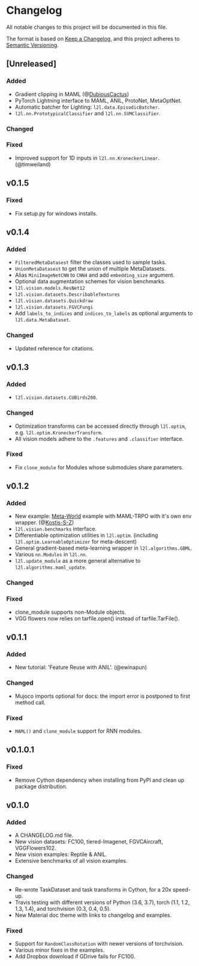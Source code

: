 
# Changelog

All notable changes to this project will be documented in this file.

The format is based on [Keep a Changelog](https://keepachangelog.com/en/1.0.0/),
and this project adheres to [Semantic Versioning](https://semver.org/spec/v2.0.0.html).

## [Unreleased]

### Added

* Gradient clipping in MAML (@[DubiousCactus](https://github.com/DubiousCactus))
* PyTorch Lightning interface to MAML, ANIL, ProtoNet, MetaOptNet.
* Automatic batcher for Lighting: `l2l.data.EpisodicBatcher`.
* `l2l.nn.PrototypicalClassifier` and `l2l.nn.SVMClassifier`.

### Changed

### Fixed

* Improved support for 1D inputs in `l2l.nn.KroneckerLinear`. (@timweiland)


## v0.1.5

### Fixed

* Fix setup.py for windows installs.

## v0.1.4

### Added

* `FilteredMetaDatasest` filter the classes used to sample tasks.
* `UnionMetaDatasest` to get the union of multiple MetaDatasets.
* Alias `MiniImageNetCNN` to `CNN4` and add `embedding_size` argument.
* Optional data augmentation schemes for vision benchmarks.
* `l2l.vision.models.ResNet12`
* `l2l.vision.datasets.DescribableTextures`
* `l2l.vision.datasets.Quickdraw`
* `l2l.vision.datasets.FGVCFungi`
* Add `labels_to_indices` and `indices_to_labels` as optional arguments to `l2l.data.MetaDataset`.

### Changed

* Updated reference for citations.


## v0.1.3

### Added

* `l2l.vision.datasets.CUBirds200`.

### Changed

* Optimization transforms can be accessed directly through `l2l.optim`, e.g. `l2l.optim.KroneckerTransform`.
* All vision models adhere to the `.features` and `.classifier` interface.

### Fixed

* Fix `clone_module` for Modules whose submodules share parameters.


## v0.1.2

### Added

* New example: [Meta-World](https://github.com/rlworkgroup/metaworld) example with MAML-TRPO with it's own env wrapper. (@[Kostis-S-Z](https://github.com/Kostis-S-Z))
* `l2l.vision.benchmarks` interface.
* Differentiable optimization utilities in `l2l.optim`. (including `l2l.optim.LearnableOptimizer` for meta-descent)
* General gradient-based meta-learning wrapper in `l2l.algorithms.GBML`.
* Various `nn.Modules` in `l2l.nn`.
* `l2l.update_module` as a more general alternative to `l2l.algorithms.maml_update`.

### Changed

### Fixed

* clone_module supports non-Module objects.
* VGG flowers now relies on tarfile.open() instead of tarfile.TarFile().


## v0.1.1

### Added

* New tutorial: 'Feature Reuse with ANIL'. (@ewinapun)

### Changed

* Mujoco imports optional for docs: the import error is postponed to first method call.

### Fixed

* `MAML()` and `clone_module` support for RNN modules.


## v0.1.0.1

### Fixed

* Remove Cython dependency when installing from PyPI and clean up package distribution.


## v0.1.0

### Added

* A CHANGELOG.md file.
* New vision datasets: FC100, tiered-Imagenet, FGVCAircraft, VGGFlowers102.
* New vision examples: Reptile & ANIL.
* Extensive benchmarks of all vision examples.

### Changed

* Re-wrote TaskDataset and task transforms in Cython, for a 20x speed-up.
* Travis testing with different versions of Python (3.6, 3.7), torch (1.1, 1.2, 1.3, 1.4), and torchvision (0.3, 0.4, 0.5).
* New Material doc theme with links to changelog and examples.

### Fixed

* Support for `RandomClassRotation` with newer versions of torchvision.
* Various minor fixes in the examples.
* Add Dropbox download if GDrive fails for FC100.
